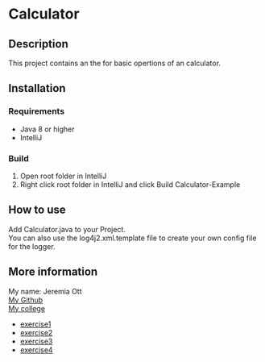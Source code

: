 # Calculator

## Description
This project contains an the for basic opertions of an calculator.

## Installation
### Requirements
- Java 8 or higher
- IntelliJ

### Build
1. Open root folder in IntelliJ
2. Right click root folder in IntelliJ and click Build Calculator-Example

## How to use
Add Calculator.java to your Project.   
You can also use the log4j2.xml.template file to create your own config file for the logger.

## More information
My name: Jeremia Ott   
[My Github](https://github.com/Jeremia-Ott)   
[My college](https://www.fh-joanneum.at/)

- [exercise1](exercise1.md)
- [exercise2](exercise2.md)
- [exercise3](exercise3.md)
- [exercise4](exercise4.md)